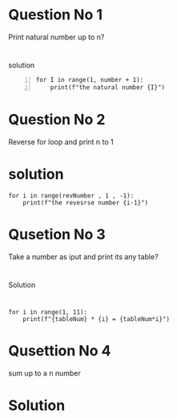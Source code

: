 # Question No 1

Print natural number up to n?

#

solution

```number = int(input("enter the number and so on "))
for I in range(1, number + 1):
    print(f"the natural number {I}")
```

# Question No 2

Reverse for loop and print n to 1

#

# solution

```revNumber = int(input("Enter the Number and check reverse process "))
for i in range(revNumber , 1 , -1):
    print(f"the revesrse number {i-1}")
```

#

# Qusetion No 3

Take a number as iput and print its any table?

#

Solution

#

```tableNum= int(input("enter the number and show the table "))
for i in range(1, 11):
    print(f"{tableNum} * {i} = {tableNum*i}")
```

#

# Qusettion No 4

sum up to a n number

#

# Solution

```

```
